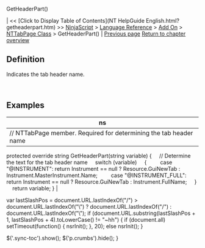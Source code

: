 ﻿










 


GetHeaderPart()







| &lt;&lt; [Click to Display Table of Contents](NT HelpGuide English.html?getheaderpart.htm) &gt;&gt;
 [NinjaScript](ninjascript.htm) &gt; [Language Reference](language_reference_wip.htm) &gt; [Add On](add_on.htm) &gt; [NTTabPage Class](nttabpage_class.htm) &gt;
GetHeaderPart() | [Previous page](nttabpage_cleanup.htm)
[Return to chapter overview](nttabpage_class.htm)










Definition
----------


Indicates the tab header name.


 



Examples
--------




| ns |
| --- |
| // NTTabPage member. Required for determining the tab header name
protected override string GetHeaderPart(string variable)
{
     // Determine the text for the tab header name
     switch (variable)
     {
         case "@INSTRUMENT": return Instrument == null ? Resource.GuiNewTab : Instrument.MasterInstrument.Name;
         case "@INSTRUMENT\_FULL": return Instrument == null ? Resource.GuiNewTab : Instrument.FullName;
     }
     return variable;
} |






 
 var lastSlashPos = document.URL.lastIndexOf("/") &gt; document.URL.lastIndexOf("\\") ? document.URL.lastIndexOf("/") : document.URL.lastIndexOf("\\");
 if (document.URL.substring(lastSlashPos + 1, lastSlashPos + 4).toLowerCase() != "~hh") {
 if (document.all) setTimeout(function() {
 nsrInit();
 }, 20);
 else nsrInit();
 }
 
 
 $('.sync-toc').show();
 $('p.crumbs').hide();
 }
 
 
 



